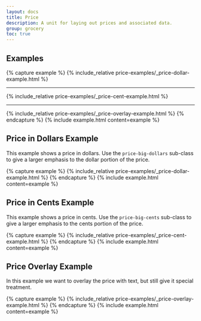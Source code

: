 ```yaml
---
layout: docs
title: Price
description: A unit for laying out prices and associated data.
group: grocery
toc: true
---
```


## Examples



{% capture example %}
{% include_relative price-examples/_price-dollar-example.html %}
<hr>

{% include_relative price-examples/_price-cent-example.html %}
<hr>

{% include_relative price-examples/_price-overlay-example.html %}
{% endcapture %}
{% include example.html content=example %}


## Price in Dollars Example

This example shows a price in dollars. Use the `price-big-dollars` sub-class to 
give a larger emphasis to the dollar portion of the price.

{% capture example %}
{% include_relative price-examples/_price-dollar-example.html %}
{% endcapture %}
{% include example.html content=example %}

## Price in Cents Example

This example shows a price in cents. Use the `price-big-cents` sub-class to 
give a larger emphasis to the cents portion of the price.

{% capture example %}
{% include_relative price-examples/_price-cent-example.html %}
{% endcapture %}
{% include example.html content=example %}

## Price Overlay Example

In this example we want to overlay the price with text, but still give it special treatment.

{% capture example %}
{% include_relative price-examples/_price-overlay-example.html %}
{% endcapture %}
{% include example.html content=example %}
